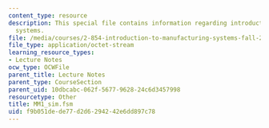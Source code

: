 ```yaml
---
content_type: resource
description: This special file contains information regarding introduction to manufacturing
  systems.
file: /media/courses/2-854-introduction-to-manufacturing-systems-fall-2016/f9b051dede77d2d6294242e6dd897c78_MM1_sim.fsm
file_type: application/octet-stream
learning_resource_types:
- Lecture Notes
ocw_type: OCWFile
parent_title: Lecture Notes
parent_type: CourseSection
parent_uid: 10dbcabc-062f-5677-9628-24c6d3457998
resourcetype: Other
title: MM1_sim.fsm
uid: f9b051de-de77-d2d6-2942-42e6dd897c78
---
```

